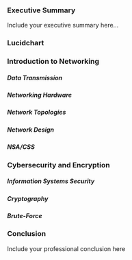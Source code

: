 ### Executive Summary 
Include your executive summary here...

### Lucidchart

### Introduction to Networking
##### Data Transmission
##### Networking Hardware
##### Network Topologies
##### Network Design
##### NSA/CSS

### Cybersecurity and Encryption
##### Information Systems Security
##### Cryptography 
##### Brute-Force

### Conclusion
Include your professional conclusion here

